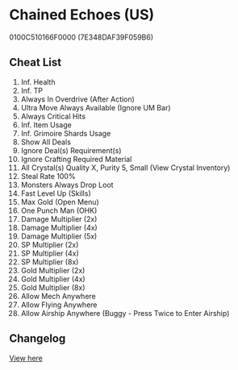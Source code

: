 # Chained Echoes (US)
0100C510166F0000 (7E348DAF39F059B6)

## Cheat List
1. Inf. Health
1. Inf. TP
1. Always In Overdrive (After Action)
1. Ultra Move Always Available (Ignore UM Bar)
1. Always Critical Hits
1. Inf. Item Usage
1. Inf. Grimoire Shards Usage
1. Show All Deals
1. Ignore Deal(s) Requirement(s)
1. Ignore Crafting Required Material
1. All Crystal(s) Quality X, Purity 5, Small (View Crystal Inventory)
1. Steal Rate 100%
1. Monsters Always Drop Loot
1. Fast Level Up (Skills)
1. Max Gold (Open Menu)
1. One Punch Man (OHK)
1. Damage Multiplier (2x)
1. Damage Multiplier (4x)
1. Damage Multiplier (5x)
1. SP Multiplier (2x)
1. SP Multiplier (4x)
1. SP Multiplier (8x)
1. Gold Multiplier (2x)
1. Gold Multiplier (4x)
1. Gold Multiplier (8x)
1. Allow Mech Anywhere
1. Allow Flying Anywhere
1. Allow Airship Anywhere (Buggy - Press Twice to Enter Airship)

## Changelog
[View here](./CHANGELOG.md)